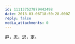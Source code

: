 ```yaml
---
id: 111137527879442498
date: 2013-03-06T18:50:28.000Z
reply: false
media_attachments: 0
---
```


静，忍，思，定。

